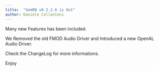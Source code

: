 ```yaml
---
title:  "GemRB v0.2.2.6 is Out"
author: Daniele Collantoni
---
```


Many new Features has been included.

We Removed the old FMOD Audio Driver and Introduced a new OpenAL Audio Driver.

Check the ChangeLog for more informations.

Enjoy
